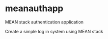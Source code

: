 # meanauthapp
MEAN stack authentication application 

Create a simple log in system using MEAN stack
